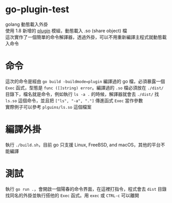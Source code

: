 # go-plugin-test
golang 動態載入外掛  
使用 1.8 新增的 [plugin](https://pkg.go.dev/plugin) 模組，動態載入 .so (share object) 檔  
這次實作了一個簡單的命令解譯器，透過外掛，可以不用重新編譯主程式就動態載入命令  

# 命令
這次的命令是經由 `go build -buildmode=plugin` 編譯過的 go 檔，必須暴露一個 `Exec` 函式，型態是 `func ([]string) error`。編譯過的 `.so` 檔必須放在 `./dist/` 目錄下，檔名就是命令，例如執行 `ls -a .` 的時候，解譯器就會去 `./dist/` 找 `ls.so` 這個命令，並且把 `["ls", "-a", "."]` 傳進函式 `Exec` 當作參數  
實際例子可以參考 `plguins/ls.so` 這個檔案

# 編譯外掛
執行 `./build.sh`，目前 go 只支援 Linux, FreeBSD, and macOS，其他的平台不能編譯

# 測試
執行 `go run .`，會開啟一個陽春的命令界面，在這裡打指令，程式會去 `dist` 目錄找同名的外掛並執行搭他的 `Exec` 函式。用 `exec` 或 `CTRL-c` 可以離開
